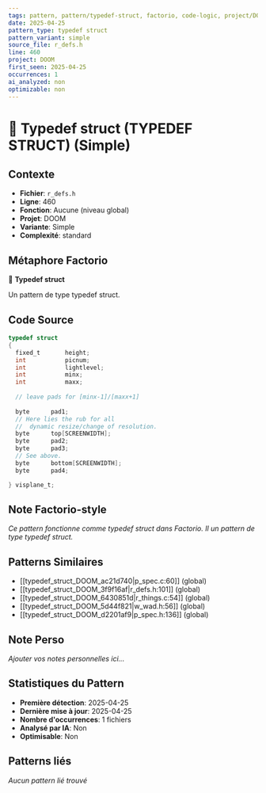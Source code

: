 ```yaml
---
tags: pattern, pattern/typedef-struct, factorio, code-logic, project/DOOM, pattern/variant/simple
date: 2025-04-25
pattern_type: typedef struct
pattern_variant: simple
source_file: r_defs.h
line: 460
project: DOOM
first_seen: 2025-04-25
occurrences: 1
ai_analyzed: non
optimizable: non
---
```


# 🔧 Typedef struct (TYPEDEF STRUCT) (Simple)

## Contexte
- **Fichier**: `r_defs.h`
- **Ligne**: 460
- **Fonction**: Aucune (niveau global)
- **Projet**: DOOM
- **Variante**: Simple
- **Complexité**: standard

## Métaphore Factorio
🔧 **Typedef struct**

Un pattern de type typedef struct.

## Code Source
```c
typedef struct
{
  fixed_t		height;
  int			picnum;
  int			lightlevel;
  int			minx;
  int			maxx;
  
  // leave pads for [minx-1]/[maxx+1]
  
  byte		pad1;
  // Here lies the rub for all
  //  dynamic resize/change of resolution.
  byte		top[SCREENWIDTH];
  byte		pad2;
  byte		pad3;
  // See above.
  byte		bottom[SCREENWIDTH];
  byte		pad4;

} visplane_t;
```

## Note Factorio-style
*Ce pattern fonctionne comme typedef struct dans Factorio. Il un pattern de type typedef struct.*

## Patterns Similaires
- [[typedef_struct_DOOM_ac21d740|p_spec.c:60]] (global)
- [[typedef_struct_DOOM_3f9f16af|r_defs.h:101]] (global)
- [[typedef_struct_DOOM_6430851d|r_things.c:54]] (global)
- [[typedef_struct_DOOM_5d44f821|w_wad.h:56]] (global)
- [[typedef_struct_DOOM_d2201af9|p_spec.h:136]] (global)

## Note Perso
*Ajouter vos notes personnelles ici...*

## Statistiques du Pattern
- **Première détection**: 2025-04-25
- **Dernière mise à jour**: 2025-04-25
- **Nombre d'occurrences**: 1 fichiers
- **Analysé par IA**: Non
- **Optimisable**: Non

## Patterns liés
*Aucun pattern lié trouvé*
